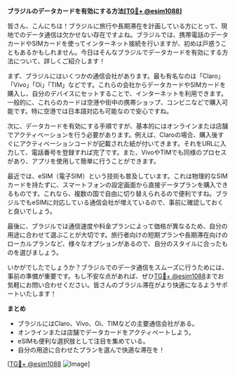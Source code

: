 **ブラジルのデータカードを有効にする方法[[TG💪+ @esim1088](https://t.me/s/esim1088)]**

皆さん、こんにちは！ブラジルに旅行や長期滞在を計画している方にとって、現地でのデータ通信は欠かせない存在ですよね。ブラジルでは、携帯電話のデータカードやSIMカードを使ってインターネット接続を行いますが、初めは戸惑うこともあるかもしれません。今日はそんなブラジルでデータカードを有効にする方法について、詳しくご紹介します！

まず、ブラジルにはいくつかの通信会社があります。最も有名なのは「Claro」「Vivo」「Oi」「TIM」などです。これらの会社からデータカードやSIMカードを購入し、自分のデバイスにセットすることで、インターネットを利用できます。一般的に、これらのカードは空港や街中の携帯ショップ、コンビニなどで購入可能です。特に空港では日本語対応も可能なので安心ですね。

次に、データカードを有効にする手順ですが、基本的にはオンラインまたは店舗でアクティベーションを行う必要があります。例えば、Claroの場合、購入後すぐにアクティベーションコードが記載された紙が付いてきます。それをURLに入力して、電話番号を登録すれば完了です。また、VivoやTIMでも同様のプロセスがあり、アプリを使用して簡単に行うことができます。

最近では、eSIM（電子SIM）という技術も普及しています。これは物理的なSIMカードを持たずに、スマートフォンの設定画面から直接データプランを購入できるものです。これなら、複数の国で自由に切り替えられるので便利ですね。ブラジルでもeSIMに対応している通信会社が増えているので、事前に確認しておくと良いでしょう。

最後に、ブラジルでは通信速度や料金プランによって価格が異なるため、自分の用途に合わせて選ぶことが大切です。旅行者向けの短期プランや長期滞在向けのローカルプランなど、様々なオプションがあるので、自分のスタイルに合ったものを選びましょう。

いかがでしたでしょうか？ブラジルでのデータ通信をスムーズに行うためには、事前の準備が重要です。もし不安な点があれば、ぜひ[TG💪+ @esim1088](https://t.me/s/esim1088)までお気軽にお問い合わせください。皆さんのブラジル滞在がより快適になるようサポートいたします！

**まとめ**
- ブラジルにはClaro、Vivo、Oi、TIMなどの主要通信会社がある。
- オンラインまたは店舗でデータカードをアクティベートしよう。
- eSIMも便利な選択肢として注目を集めている。
- 自分の用途に合わせたプランを選んで快適な滞在を！

[[TG💪+ @esim1088](https://t.me/s/esim1088) ![Image](https://i.postimg.cc/Y0z9fWf4/image.png)]